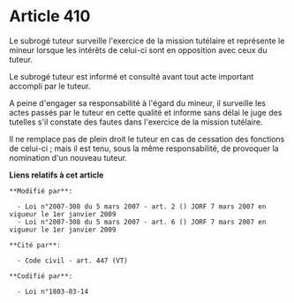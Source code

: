 # Article 410

Le subrogé tuteur surveille l'exercice de la mission tutélaire et représente le mineur lorsque les intérêts de celui-ci sont
en opposition avec ceux du tuteur.

Le subrogé tuteur est informé et consulté avant tout acte important accompli par le tuteur.

A peine d'engager sa responsabilité à l'égard du mineur, il surveille les actes passés par le tuteur en cette qualité et
informe sans délai le juge des tutelles s'il constate des fautes dans l'exercice de la mission tutélaire.

Il ne remplace pas de plein droit le tuteur en cas de cessation des fonctions de celui-ci ; mais il est tenu, sous la même
responsabilité, de provoquer la nomination d'un nouveau tuteur.

**Liens relatifs à cet article**

	**Modifié par**:

	  - Loi n°2007-308 du 5 mars 2007 - art. 2 () JORF 7 mars 2007 en vigueur le 1er janvier 2009
	  - Loi n°2007-308 du 5 mars 2007 - art. 6 () JORF 7 mars 2007 en vigueur le 1er janvier 2009

	**Cité par**:

	  - Code civil - art. 447 (VT)

	**Codifié par**:

	  - Loi n°1803-03-14
